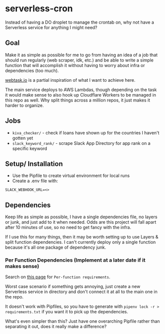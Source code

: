 # serverless-cron

Instead of having a DO droplet to manage the crontab on, why not have a Serverless service for anything I might need?

## Goal

Make it as simple as possible for me to go from having an idea of a job that should run regularly (web scraper, idk, etc.) and be able to write a simple function that will accomplish it without having to worry about infra or dependencies (too much).

[webtask.io](https://webtask.io) is a partial inspiration of what I want to achieve here.

The main service deploys to AWS Lambdas, though depending on the task it would make sense to also hook up Cloudflare Workers to be managed in this repo as well. Why split things across a million repos, it just makes it harder to organize.

## Jobs

* `kiva_checker/` - check if loans have shown up for the countries I haven't gotten yet
* `slack_keyword_rank/` - scrape Slack App Directory for app rank on a specific keyword

## Setup/ Installation

* Use the Pipfile to create virtual environment for local runs
* Create a .env file with:

```text
SLACK_WEBHOOK_URL=<>
```

## Dependencies

Keep life as simple as possible, I have a single dependencies file, no layers or junk, and just add to it when needed. Odds are this project will fall apart after 10 minutes of use, so no need to get fancy with the infra.

If I use this for many things, then it may be worth setting up to use Layers & split function dependencies. I can't currently deploy only a single function because it's all one package of dependency junk.

### Per Function Dependencies (Implement at a later date if it makes sense)

Search on [this page](https://www.serverless.com/plugins/serverless-python-requirements) for `Per-function requirements`.

Worst case scenario if something gets annoying, just create a new Serverless service in directory and don't connect it at all
to the main one in the repo.

It doesn't work with Pipfiles, so you have to generate with `pipenv lock -r > requirements.txt` if you want it to pick up the dependencies.

What's even simpler than this? Just have one overarching Pipfile rather than separating it out, does it really make a difference?
